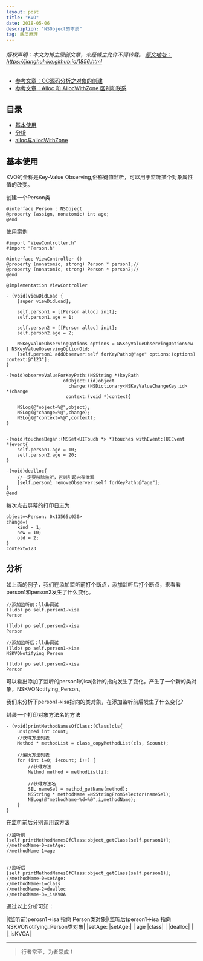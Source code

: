 ```yaml
---
layout: post
title: "KVO"
date: 2018-05-06
description: "NSObject的本质"
tag: 底层原理
---
```



<h6>
  版权声明：本文为博主原创文章，未经博主允许不得转载。
  <a target="_blank" href="https://jianghuhike.github.io/1856.html">
  原文地址：https://jianghuhike.github.io/1856.html 
  </a>
</h6>


- [参考文章：OC源码分析之对象的创建](https://juejin.im/post/5de08bf85188254fc26bc242)
- [参考文章：Alloc 和 AllocWithZone 区别和联系](https://www.jianshu.com/p/e40417fa3fad)


## 目录


- [基本使用](#content1)   
- [分析](#content2)   
- [alloc与allocWithZone](#content3) 



<!-- ************************************************ -->
## <a id="content1"></a>基本使用
KVO的全称是Key-Value Observing,俗称键值监听，可以用于监听某个对象属性值的改变。

创建一个Person类
```objc
@interface Person : NSObject
@property (assign, nonatomic) int age;
@end
```
使用案例
```objc
#import "ViewController.h"
#import "Person.h"

@interface ViewController ()
@property (nonatomic, strong) Person * person1;//
@property (nonatomic, strong) Person * person2;//
@end

@implementation ViewController

- (void)viewDidLoad {
    [super viewDidLoad];
    
    self.person1 = [[Person alloc] init];
    self.person1.age = 1;
    
    self.person2 = [[Person alloc] init];
    self.person2.age = 2;
    
    NSKeyValueObservingOptions options = NSKeyValueObservingOptionNew | NSKeyValueObservingOptionOld;
    [self.person1 addObserver:self forKeyPath:@"age" options:(options) context:@"123"];
}

-(void)observeValueForKeyPath:(NSString *)keyPath
                     ofObject:(id)object
                       change:(NSDictionary<NSKeyValueChangeKey,id> *)change
                      context:(void *)context{
    
    NSLog(@"object=%@",object);
    NSLog(@"change=%@",change);
    NSLog(@"context=%@",context);
}


-(void)touchesBegan:(NSSet<UITouch *> *)touches withEvent:(UIEvent *)event{
    self.person1.age = 10;
    self.person2.age = 20;
}

-(void)dealloc{
    //一定要移除监听，否则引起内存泄漏
    [self.person1 removeObserver:self forKeyPath:@"age"];
}
@end
```

每次点击屏幕的打印日志为

```objc
object=<Person: 0x13565c030>
change={
    kind = 1;
    new = 10;
    old = 2;
}
context=123
```

<!-- ************************************************ -->
## <a id="content2"></a>分析
如上面的例子，我们在添加监听前打个断点，添加监听后打个断点，来看看person1和person2发生了什么变化。      
```objc
//添加监听前：lldb调试
(lldb) po self.person1->isa
Person

(lldb) po self.person2->isa
Person

//添加监听后：lldb调试
(lldb) po self.person1->isa
NSKVONotifying_Person

(lldb) po self.person2->isa
Person
```
可以看出添加了监听的person1的isa指针的指向发生了变化。产生了一个新的类对象，NSKVONotifying_Person。   
   
我们来分析下person1->isa指向的类对象，在添加监听前后发生了什么变化?

封装一个打印对象方法名的方法
```objc
- (void)printMethodNamesOfClass:(Class)cls{
    unsigned int count;
    //获得方法列表
    Method * methodList = class_copyMethodList(cls, &count);
    
    //遍历方法列表
    for (int i=0; i<count; i++) {
        //获得方法
        Method method = methodList[i];
        
        //获得方法名
        SEL nameSel = method_getName(method);
        NSString * methodName =NSStringFromSelector(nameSel);
        NSLog(@"methodName-%d=%@",i,methodName);
    }
}
```
在监听前后分别调用该方法
```objc
//监听前
[self printMethodNamesOfClass:object_getClass(self.person1)];
//methodName-0=setAge:
//methodName-1=age


//监听后
[self printMethodNamesOfClass:object_getClass(self.person1)];
//methodName-0=setAge:
//methodName-1=class
//methodName-2=dealloc
//methodName-3=_isKVOA
```

通过以上分析可知：

|(监听前)perosn1->isa 指向 Person类对象|(监听后)person1->isa 指向 NSKVONotifying_Person类对象|
|setAge: |setAge:|
| age    |class|
|        |dealloc|
|        |_isKVOA|




----------
>  行者常至，为者常成！


